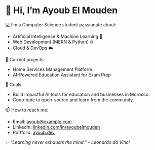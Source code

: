 # 👋 Hi, I’m Ayoub El Mouden

💻 I’m a Computer Science student passionate about:
- Artificial Intelligence & Machine Learning 🤖
- Web Development (MERN & Python) 🌐
- Cloud & DevOps ☁️

🚀 Current projects:
- Home Services Management Platform
- AI-Powered Education Assistant for Exam Prep

🎯 Goals:
- Build impactful AI tools for education and businesses in Morocco.
- Contribute to open-source and learn from the community.

📫 How to reach me:
- Email: ayoub@example.com
- LinkedIn: [linkedin.com/in/ayoubelmouden](https://linkedin.com/in/ayoubelmouden)
- Portfolio: [ayoub.dev](https://ayoub.dev)

✨ *“Learning never exhausts the mind.” – Leonardo da Vinci*
